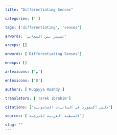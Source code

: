 ```yaml
---
title: "Differentiating Senses"

categories: ['']

tags: ['differentiating', 'senses']

arwords: 'تمييز بين المعاني'

arexps: []

enwords: ['Differentiating Senses']

enexps: []

arlexicons: ['م']

enlexicons: ['D']

authors: ['Ruqayya Roshdy']

translators: ['Tarek Ibrahim']

citations: ['دليل أكسفورد في السانيات الحاسوبية']

sources: ['المنظمة العربية للترجمة']

slug: ""
---
```

